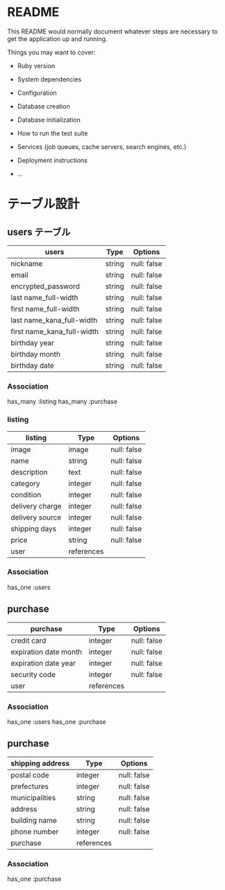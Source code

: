# README

This README would normally document whatever steps are necessary to get the
application up and running.

Things you may want to cover:

* Ruby version

* System dependencies

* Configuration

* Database creation

* Database initialization

* How to run the test suite

* Services (job queues, cache servers, search engines, etc.)

* Deployment instructions

* ...

# テーブル設計

## users テーブル

| users                      | Type   | Options     |
| ---------------------------| ------ | ----------- |
| nickname                   | string | null: false |
| email                      | string | null: false |
| encrypted_password         | string | null: false |
| last name_full-width       | string | null: false |
| first name_full-width      | string | null: false |
| last name_kana_full-width  | string | null: false |
| first name_kana_full-width | string | null: false |
| birthday year              | string | null: false |
| birthday month             | string | null: false |
| birthday date              | string | null: false |

### Association

has_many :listing
has_many :purchase

### listing

| listing          | Type       | Options       |
| ------------------ | -----------| ----------- |
| image              | image      | null: false |
| name               | string     | null: false |
| description        | text       | null: false |
| category           | integer    | null: false |
| condition          | integer    | null: false |
| delivery charge    | integer    | null: false |
| delivery source    | integer    | null: false |
| shipping days      | integer    | null: false |
| price              | string     | null: false |
| user               | references |             |

### Association

has_one  :users

## purchase

| purchase              | Type       | Options     |
| --------------------- | -----------| ----------- |
| credit card           | integer    | null: false |
| expiration date month | integer    | null: false |
| expiration date year  | integer    | null: false |
| security code         | integer    | null: false |
| user                  | references |             |

### Association

has_one :users
has_one :purchase  

## purchase

| shipping address      | Type       | Options     |
| --------------------- | -----------| ----------- |
| postal code           | integer    | null: false |
| prefectures           | integer    | null: false |
| municipalities        | string     | null: false |
| address               | string     | null: false |
| building name         | string     | null: false |
| phone number          | integer    | null: false |
| purchase              | references |             |

### Association

has_one  :purchase